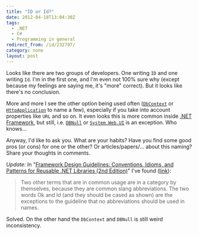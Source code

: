 ```yaml
---
title: "ID or Id?"
date: 2012-04-18T13:04:30Z
tags:
  - .NET
  - C#
  - Programming in general
redirect_from: /id/232797/
category: none
layout: post
---
```

Looks like there are two groups of developers. One writing `ID` and one writing `Id`. I'm in the first one, and I'm even not 100% sure why (except because my feelings are saying me, it's "more" correct). But it looks like there's no conclusion.

More and more I see the other option being used often ([`DbContext`][1] or [`HttpApplication`][2] to name a few), especially if you take into account properties like `URL` and so on. It even looks this is more common inside [.NET Framework][3], but still, i.e. [`DBNull`][4] or [`System.Web.UI`][5] is an exception. Who knows...

Anyway, I'd like to ask you. What are your habits? Have you find some good pros (or cons) for one or the other? Or articles/papers/... about this naming? Share your thoughts in comments.

_Update:_ In "[Framework Design Guidelines: Conventions, Idioms, and Patterns for Reusable .NET Libraries (2nd Edition)][6]" I've found ([link][7]):

> Two other terms that are in common usage are in a category by themselves, because they are common slang abbreviations. The two words Ok and Id (and they should be cased as shown) are the exceptions to the guideline that no abbreviations should be used in names.

Solved. On the other hand the `DbContext` and `DBNull` is still weird inconsistency.

[1]: http://msdn.microsoft.com/en-us/library/system.data.entity.dbcontext.aspx
[2]: http://msdn.microsoft.com/en-us/library/system.web.httpapplication.aspx
[3]: http://www.microsoft.com/net
[4]: http://msdn.microsoft.com/en-us/library/system.dbnull.aspx
[5]: http://msdn.microsoft.com/en-us/library/system.web.ui.aspx
[6]: https://kindle.amazon.com/work/framework-design-guidelines-conventions-ebook/B001868XIQ/B0017SWPNO
[7]: https://kindle.amazon.com/post/yf-A47m2S7WC6KD4RSgbVQ